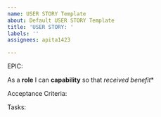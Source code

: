 ```yaml
---
name: USER STORY Template
about: Default USER STORY Template
title: 'USER STORY: '
labels: ''
assignees: apita1423

---
```


EPIC: 

As a **role** I can **capability** so that *received benefit**

Acceptance Criteria:

Tasks:
